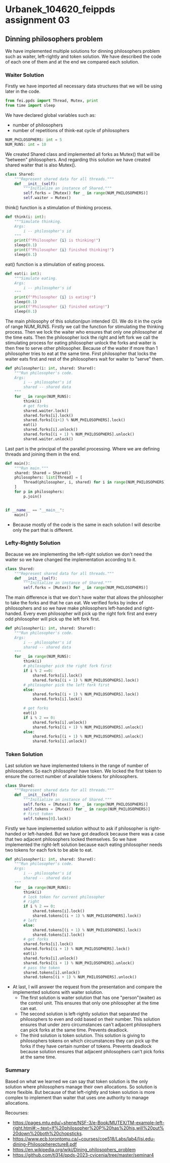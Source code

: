 # Urbanek_104620_feippds assignment 03
## Dinning philosophers problem

We have implemented multiple solutions for dinning philosophers problem such as waiter, left-rightly and token solution.
We have described the code of each one of them and at the end we compared each solution.


### Waiter Solution
Firstly we have imported all necessary data structures that we will be using later in the code.
```python
from fei.ppds import Thread, Mutex, print
from time import sleep
```

We have declared global variables such as:
* number of philosophers
* number of repetitions of think-eat cycle of philosophers
```python
NUM_PHILOSOPHERS: int = 5
NUM_RUNS: int = 10 
```

We created Shared class and implemented all forks as Mutex() that will be "between" philosophers.
And regarding this solution we have created shared waiter that is also Mutex().
```python
class Shared:
    """Represent shared data for all threads."""
    def __init__(self):
        """Initialize an instance of Shared."""
        self.forks = [Mutex() for _ in range(NUM_PHILOSOPHERS)]
        self.waiter = Mutex()
```

think() function is a stimulation of thinking process.
```python
def think(i: int):
    """Simulate thinking.
    Args:
        i -- philosopher's id
    """
    print(f"Philosopher {i} is thinking!")
    sleep(0.1)
    print(f"Philosopher {i} finished thinking!")
    sleep(0.1)
```

eat() function is a stimulation of eating process.
```python
def eat(i: int):
    """Simulate eating.
    Args:
        i -- philosopher's id
    """
    print(f"Philosopher {i} is eating!")
    sleep(0.1)
    print(f"Philosopher {i} finished eating!")
    sleep(0.1)
```

The main philosophy of this solution(pun intended :D). We do it in the cycle of range NUM_RUNS.
Firstly we call the function for stimulating the thinking process. Then we lock the waiter who ensures that only one philosopher at the time
eats. Then the philosopher lock the right and left fork we call the stimulating process for eating philosopher unlock the forks
and waiter is then free to serve other philosopher.
Because of the waiter if more than 1 philosopher tries to eat at the same time. First philosopher that locks the waiter eats first and rest of the
philosophers wait for waiter to "serve" them.
```python
def philosopher(i: int, shared: Shared):
    """Run philosopher's code.
    Args:
        i -- philosopher's id
        shared -- shared data
    """
    for _ in range(NUM_RUNS):
        think(i)
        # get forks
        shared.waiter.lock()
        shared.forks[i].lock()
        shared.forks[(i+1) % NUM_PHILOSOPHERS].lock()
        eat(i)
        shared.forks[i].unlock()
        shared.forks[(i + 1) % NUM_PHILOSOPHERS].unlock()
        shared.waiter.unlock()
```

Last part is the principal of the parallel processing. Where we are defining threads and joining them in the end.
```python
def main():
    """Run main."""
    shared: Shared = Shared()
    philosophers: list[Thread] = [
        Thread(philosopher, i, shared) for i in range(NUM_PHILOSOPHERS)
    ]
    for p in philosophers:
        p.join()


if __name__ == "__main__":
    main()
```

* Because mostly of the code is the same in each solution I will describe only the part that is different.
### Lefty-Rightly Solution

Because we are implementing the left-right solution we don't need the waiter so we have changed the implementation according to it.
```python
class Shared:
    """Represent shared data for all threads."""
    def __init__(self):
        """Initialize an instance of Shared."""
        self.forks = [Mutex() for _ in range(NUM_PHILOSOPHERS)]
```

The main difference is that we don't have waiter that allows the philosopher to take the forks and that he can eat.
We verified forks by index of philosophers and so we have make philosophers left-handed and right-handed. Every even philosopher
will pick up the right fork first and every odd philosopher will pick up the left fork first.
```python
def philosopher(i: int, shared: Shared):
    """Run philosopher's code.
    Args:
        i -- philosopher's id
        shared -- shared data
    """
    for _ in range(NUM_RUNS):
        think(i)
        # philosopher pick the right fork first
        if i % 2 ==0:
            shared.forks[i].lock()
            shared.forks[(i + 1) % NUM_PHILOSOPHERS].lock()
        # philosopher pick the left fork first
        else:
            shared.forks[(i + 1) % NUM_PHILOSOPHERS].lock()
            shared.forks[i].lock()

        # get forks
        eat(i)
        if i % 2 == 0:
            shared.forks[i].unlock()
            shared.forks[(i + 1) % NUM_PHILOSOPHERS].unlock()
        else:
            shared.forks[(i + 1) % NUM_PHILOSOPHERS].unlock()
            shared.forks[i].unlock()
```
### Token Solution

Last solution we have implemented tokens in the range of number of philosophers. So each philosopher have token.
We locked the first token to ensure the correct number of available tokens for philosophers. 
```python
class Shared:
    """Represent shared data for all threads."""
    def __init__(self):
        """Initialize an instance of Shared."""
        self.forks = [Mutex() for _ in range(NUM_PHILOSOPHERS)]
        self.tokens = [Mutex() for _ in range(NUM_PHILOSOPHERS)]
        # first token
        self.tokens[0].lock()
```

Firstly we have implemented solution without to ask if philosopher is right-handed or left-handed. But we have got deadlock
because there was a case that two adjacent philosophers locked themselves. So we have implemented the right-left solution because
each eating philosopher needs two tokens for each fork to be able to eat.
```python
def philosopher(i: int, shared: Shared):
    """Run philosopher's code.
    Args:
        i -- philosopher's id
        shared -- shared data
    """
    for _ in range(NUM_RUNS):
        think(i)
        # lock token for current philosopher
        # right
        if i % 2 == 0:
            shared.tokens[i].lock()
            shared.tokens[(i + 1) % NUM_PHILOSOPHERS].lock()
        # left
        else:
            shared.tokens[(i + 1) % NUM_PHILOSOPHERS].lock()
            shared.tokens[i].lock()
        # get forks
        shared.forks[i].lock()
        shared.forks[(i + 1) % NUM_PHILOSOPHERS].lock()
        eat(i)
        shared.forks[i].unlock()
        shared.forks[(i + 1) % NUM_PHILOSOPHERS].unlock()
        # pass the token
        shared.tokens[i].unlock()
        shared.tokens[(i + 1) % NUM_PHILOSOPHERS].unlock()

```

* At last, I will answer the request from the presentation and compare the implemented solutions with waiter solution.
  - The first solution is waiter solution that has one "person"(waiter) as the control unit. This ensures that only
  one philosopher at the time can eat. 
  - The second solution is left-rightly solution that separated the philosophers to even and odd based on their number.
  This solution ensures that under zero circumstances can't adjacent philosophers can pick forks at the same time. Prevents
  deadlock.
  - The third solution is token solution. This solution is giving to philosophers tokens on which circumstances they can pick up
  the forks if they have certain number of tokens. Prevents deadlock because solution ensures that adjacent philosophers can't
  pick forks at the same time.

### Summary
Based on what we learned we can say that token solution is the only solution where philosophers manage their own allocations.
So solution is more flexible. But because of that left-rightly and token solution is more complex to implement than waiter
that uses one authority to manage allocations. 

Recourses:
* https://pages.mtu.edu/~shene/NSF-3/e-Book/MUTEX/TM-example-left-right.html#:~:text=If%20philosopher%20P%20has%20his,will%20put%20down%20both%20chopsticks.
* https://www.ecb.torontomu.ca/~courses/coe518/Labs/lab4/lisi.edu-dining-Philosopherecture8.pdf
* https://en.wikipedia.org/wiki/Dining_philosophers_problem
* https://github.com/tj314/ppds-2023-cvicenia/tree/master/seminar4